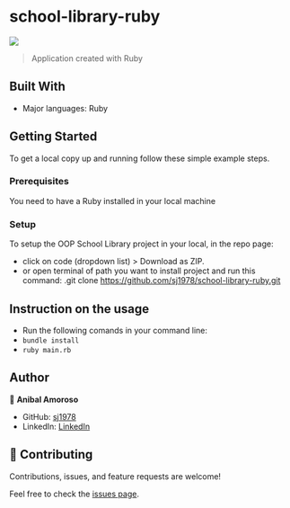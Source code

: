# school-library-ruby
![](https://img.shields.io/badge/Microverse-blueviolet)



> Application created with Ruby



## Built With

- Major languages: Ruby

## Getting Started

To get a local copy up and running follow these simple example steps.

### Prerequisites

You need to have a Ruby installed in your local machine 

### Setup

To setup the OOP School Library project in your local, in the repo page: 
- click on code (dropdown list) > Download as ZIP. 
- or open terminal of path you want to install project and run this command:
.git clone https://github.com/sj1978/school-library-ruby.git

## Instruction on the usage
- Run the following comands in your command line:
- `bundle install`
- `ruby main.rb`

## Author

👤 **Anibal Amoroso**

- GitHub: [sj1978](https://github.com/sj1978)
- LinkedIn: [LinkedIn](https://www.linkedin.com/in/anibalamoroso/)



## 🤝 Contributing

Contributions, issues, and feature requests are welcome!

Feel free to check the [issues page](https://github.com/issues).